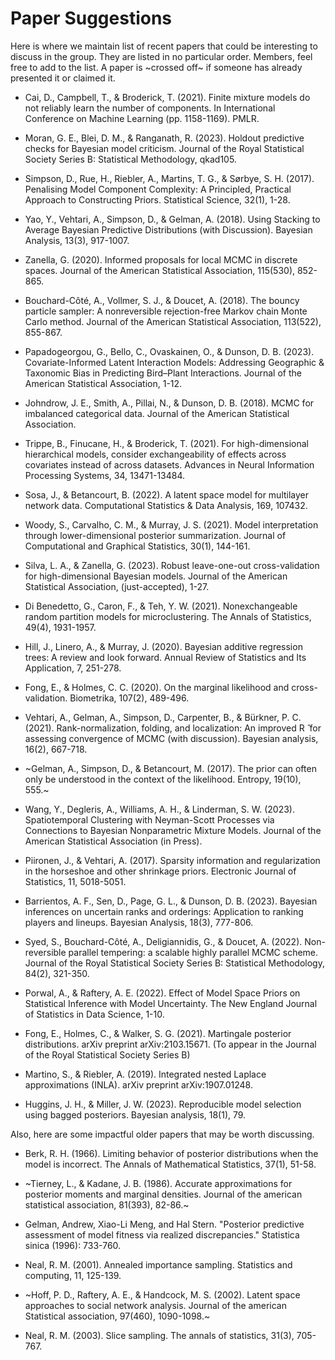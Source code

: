 # Paper Suggestions

Here is where we maintain list of recent papers that could be interesting to discuss in the group. They are listed in no particular order. Members, feel free to add to the list. A paper is ~crossed off~ if someone has already presented it or claimed it.

- Cai, D., Campbell, T., & Broderick, T. (2021). Finite mixture models do not reliably learn the number of components. In International Conference on Machine Learning (pp. 1158-1169). PMLR.

- Moran, G. E., Blei, D. M., & Ranganath, R. (2023). Holdout predictive checks for Bayesian model criticism. Journal of the Royal Statistical Society Series B: Statistical Methodology, qkad105.

- Simpson, D., Rue, H., Riebler, A., Martins, T. G., & Sørbye, S. H. (2017). Penalising Model Component Complexity: A Principled, Practical Approach to Constructing Priors. Statistical Science, 32(1), 1-28.

- Yao, Y., Vehtari, A., Simpson, D., & Gelman, A. (2018). Using Stacking to Average Bayesian Predictive Distributions (with Discussion). Bayesian Analysis, 13(3), 917-1007.

- Zanella, G. (2020). Informed proposals for local MCMC in discrete spaces. Journal of the American Statistical Association, 115(530), 852-865.

- Bouchard-Côté, A., Vollmer, S. J., & Doucet, A. (2018). The bouncy particle sampler: A nonreversible rejection-free Markov chain Monte Carlo method. Journal of the American Statistical Association, 113(522), 855-867.

- Papadogeorgou, G., Bello, C., Ovaskainen, O., & Dunson, D. B. (2023). Covariate-Informed Latent Interaction Models: Addressing Geographic & Taxonomic Bias in Predicting Bird–Plant Interactions. Journal of the American Statistical Association, 1-12.

- Johndrow, J. E., Smith, A., Pillai, N., & Dunson, D. B. (2018). MCMC for imbalanced categorical data. Journal of the American Statistical Association.

- Trippe, B., Finucane, H., & Broderick, T. (2021). For high-dimensional hierarchical models, consider exchangeability of effects across covariates instead of across datasets. Advances in Neural Information Processing Systems, 34, 13471-13484.

- Sosa, J., & Betancourt, B. (2022). A latent space model for multilayer network data. Computational Statistics & Data Analysis, 169, 107432.

- Woody, S., Carvalho, C. M., & Murray, J. S. (2021). Model interpretation through lower-dimensional posterior summarization. Journal of Computational and Graphical Statistics, 30(1), 144-161.

- Silva, L. A., & Zanella, G. (2023). Robust leave-one-out cross-validation for high-dimensional Bayesian models. Journal of the American Statistical Association, (just-accepted), 1-27.

- Di Benedetto, G., Caron, F., & Teh, Y. W. (2021). Nonexchangeable random partition models for microclustering. The Annals of Statistics, 49(4), 1931-1957.

- Hill, J., Linero, A., & Murray, J. (2020). Bayesian additive regression trees: A review and look forward. Annual Review of Statistics and Its Application, 7, 251-278.

- Fong, E., & Holmes, C. C. (2020). On the marginal likelihood and cross-validation. Biometrika, 107(2), 489-496.

- Vehtari, A., Gelman, A., Simpson, D., Carpenter, B., & Bürkner, P. C. (2021). Rank-normalization, folding, and localization: An improved R ̂ for assessing convergence of MCMC (with discussion). Bayesian analysis, 16(2), 667-718.

- ~Gelman, A., Simpson, D., & Betancourt, M. (2017). The prior can often only be understood in the context of the likelihood. Entropy, 19(10), 555.~

- Wang, Y., Degleris, A., Williams, A. H., & Linderman, S. W. (2023). Spatiotemporal Clustering with Neyman-Scott Processes via Connections to Bayesian Nonparametric Mixture Models. Journal of the American Statistical Association (in Press).

- Piironen, J., & Vehtari, A. (2017). Sparsity information and regularization in the horseshoe and other shrinkage priors. Electronic Journal of Statistics, 11, 5018-5051.

- Barrientos, A. F., Sen, D., Page, G. L., & Dunson, D. B. (2023). Bayesian inferences on uncertain ranks and orderings: Application to ranking players and lineups. Bayesian Analysis, 18(3), 777-806.

- Syed, S., Bouchard-Côté, A., Deligiannidis, G., & Doucet, A. (2022). Non-reversible parallel tempering: a scalable highly parallel MCMC scheme. Journal of the Royal Statistical Society Series B: Statistical Methodology, 84(2), 321-350.

- Porwal, A., & Raftery, A. E. (2022). Effect of Model Space Priors on Statistical Inference with Model Uncertainty. The New England Journal of Statistics in Data Science, 1-10.

- Fong, E., Holmes, C., & Walker, S. G. (2021). Martingale posterior distributions. arXiv preprint arXiv:2103.15671. (To appear in the Journal of the Royal Statistical Society Series B)

- Martino, S., & Riebler, A. (2019). Integrated nested Laplace approximations (INLA). arXiv preprint arXiv:1907.01248.

- Huggins, J. H., & Miller, J. W. (2023). Reproducible model selection using bagged posteriors. Bayesian analysis, 18(1), 79.


Also, here are some impactful older papers that may be worth discussing.

- Berk, R. H. (1966). Limiting behavior of posterior distributions when the model is incorrect. The Annals of Mathematical Statistics, 37(1), 51-58.

- ~Tierney, L., & Kadane, J. B. (1986). Accurate approximations for posterior moments and marginal densities. Journal of the american statistical association, 81(393), 82-86.~

- Gelman, Andrew, Xiao-Li Meng, and Hal Stern. "Posterior predictive assessment of model fitness via realized discrepancies." Statistica sinica (1996): 733-760.

- Neal, R. M. (2001). Annealed importance sampling. Statistics and computing, 11, 125-139.

- ~Hoff, P. D., Raftery, A. E., & Handcock, M. S. (2002). Latent space approaches to social network analysis. Journal of the american Statistical association, 97(460), 1090-1098.~

- Neal, R. M. (2003). Slice sampling. The annals of statistics, 31(3), 705-767.
